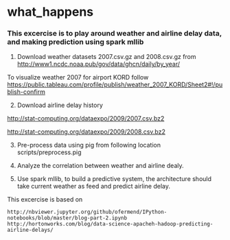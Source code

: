 # what_happens


### This excercise is to play around weather and airline delay data, and making prediction using spark mllib 

1.  Download weather datasets  2007.csv.gz  and 2008.csv.gz from
http://www1.ncdc.noaa.pub/gov/data/ghcn/daily/by_year/

To visualize weather 2007 for airport KORD follow https://public.tableau.com/profile/publish/weather_2007_KORD/Sheet2#!/publish-confirm

2.  Download airline delay history

http://stat-computing.org/dataexpo/2009/2007.csv.bz2


http://stat-computing.org/dataexpo/2009/2008.csv.bz2

3.  Pre-process data using pig from following location
	scripts/preprocess.pig

4.  Analyze the correlation between weather and airline dealy.
5.  Use spark mllib, to build a predictive system, the architecture should take current weather as feed and predict airline delay.


This excercise is based on


	http://nbviewer.jupyter.org/github/ofermend/IPython-notebooks/blob/master/blog-part-2.ipynb
	http://hortonworks.com/blog/data-science-apacheh-hadoop-predicting-airline-delays/




